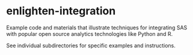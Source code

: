 enlighten-integration
========================

Example code and materials that illustrate techniques for integrating SAS with
popular open source analytics technologies like Python and R.

See individual subdirectories for specific examples and instructions. 